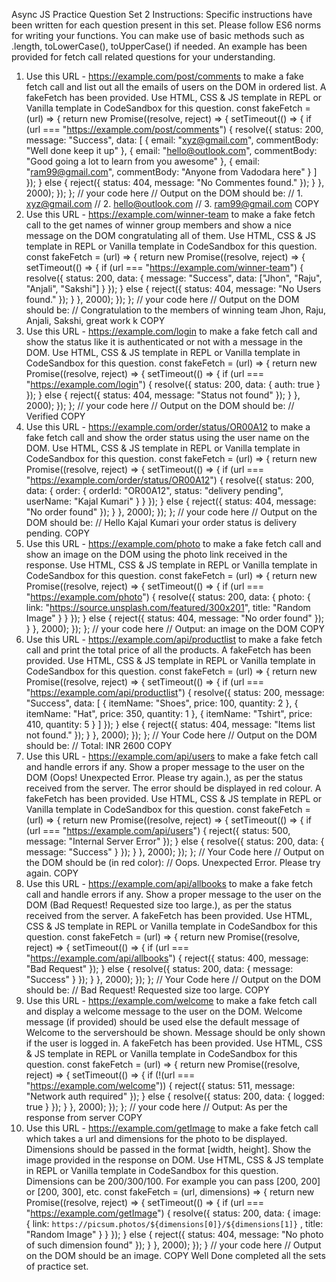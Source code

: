 Async JS Practice Question Set 2
Instructions:
Specific instructions have been written for each question present in this set.
Please follow ES6 norms for writing your functions.
You can make use of basic methods such as .length, toLowerCase(), toUpperCase() if needed.
An example has been provided for fetch call related questions for your understanding.
1. Use this URL - https://example.com/post/comments to make a fake fetch call and list out all the
emails of users on the DOM in ordered list. A fakeFetch has been provided. Use HTML, CSS &
JS template in REPL or Vanilla template in CodeSandbox for this question.
const fakeFetch = (url) => {
return new Promise((resolve, reject) => {
setTimeout(() => {
if (url === "https://example.com/post/comments") {
resolve({
status: 200,
message: "Success",
data: [
{ email: "xyz@gmail.com", commentBody: "Well done keep it up" },
{
email: "hello@outlook.com",
commentBody: "Good going a lot to learn from you awesome"
},
{
email: "ram99@gmail.com",
commentBody: "Anyone from Vadodara here"
}
]
});
} else {
reject({
status: 404,
message: "No Commentes found."
});
}
}, 2000);
});
};
// your code here
// Output on the DOM should be:
// 1. xyz@gmail.com
// 2. hello@outlook.com
// 3. ram99@gmail.com
COPY
2. Use this URL - https://example.com/winner-team to make a fake fetch call to the get names of
winner group members and show a nice message on the DOM congratulating all of them. Use
HTML, CSS & JS template in REPL or Vanilla template in CodeSandbox for this question.
const fakeFetch = (url) => {
return new Promise((resolve, reject) => {
setTimeout(() => {
if (url === "https://example.com/winner-team") {
resolve({
status: 200,
data: {
message: "Success",
data: ["Jhon", "Raju", "Anjali", "Sakshi"]
}
});
} else {
reject({
status: 404,
message: "No Users found."
});
}
}, 2000);
});
};
// your code here
// Output on the DOM should be:
// Congratulation to the members of winning team Jhon, Raju, Anjali, Sakshi, great work k
COPY
3. Use this URL - https://example.com/login to make a fake fetch call and show the status like it is
authenticated or not with a message in the DOM. Use HTML, CSS & JS template in REPL or
Vanilla template in CodeSandbox for this question.
const fakeFetch = (url) => {
return new Promise((resolve, reject) => {
setTimeout(() => {
if (url === "https://example.com/login") {
resolve({
status: 200,
data: {
auth: true
}
});
} else {
reject({
status: 404,
message: "Status not found"
});
}
}, 2000);
});
};
// your code here
// Output on the DOM should be:
// Verified
COPY
4. Use this URL - https://example.com/order/status/OR00A12 to make a fake fetch call and show
the order status using the user name on the DOM. Use HTML, CSS & JS template in REPL or
Vanilla template in CodeSandbox for this question.
const fakeFetch = (url) => {
return new Promise((resolve, reject) => {
setTimeout(() => {
if (url === "https://example.com/order/status/OR00A12") {
resolve({
status: 200,
data: {
order: {
orderId: "OR00A12",
status: "delivery pending",
userName: "Kajal Kumari"
}
}
});
} else {
reject({
status: 404,
message: "No order found"
});
}
}, 2000);
});
};
// your code here
// Output on the DOM should be:
// Hello Kajal Kumari your order status is delivery pending.
COPY
5. Use this URL - https://example.com/photo to make a fake fetch call and show an image on the
DOM using the photo link received in the response. Use HTML, CSS & JS template in REPL or
Vanilla template in CodeSandbox for this question.
const fakeFetch = (url) => {
return new Promise((resolve, reject) => {
setTimeout(() => {
if (url === "https://example.com/photo") {
resolve({
status: 200,
data: {
photo: {
link: "https://source.unsplash.com/featured/300x201",
title: "Random Image"
}
}
});
} else {
reject({
status: 404,
message: "No order found"
});
}
}, 2000);
});
};
// your code here
// Output: an image on the DOM
COPY
6. Use this URL - https://example.com/api/productlist to make a fake fetch call and print the total
price of all the products. A fakeFetch has been provided. Use HTML, CSS & JS template in
REPL or Vanilla template in CodeSandbox for this question.
const fakeFetch = (url) => {
return new Promise((resolve, reject) => {
setTimeout(() => {
if (url === "https://example.com/api/productlist") {
resolve({
status: 200,
message: "Success",
data: [
{ itemName: "Shoes", price: 100, quantity: 2 },
{ itemName: "Hat", price: 350, quantity: 1 },
{ itemName: "Tshirt", price: 410, quantity: 5 }
]
});
} else {
reject({
status: 404,
message: "Items list not found."
});
}
}, 2000);
});
};
// Your Code here
// Output on the DOM should be:
// Total: INR 2600
COPY
7. Use this URL - https://example.com/api/users to make a fake fetch call and handle errors if
any. Show a proper message to the user on the DOM (Oops! Unexpected Error. Please try
again.), as per the status received from the server. The error should be displayed in red colour. A
fakeFetch has been provided. Use HTML, CSS & JS template in REPL or Vanilla template in
CodeSandbox for this question.
const fakeFetch = (url) => {
return new Promise((resolve, reject) => {
setTimeout(() => {
if (url === "https://example.com/api/users") {
reject({
status: 500,
message: "Internal Server Error"
});
} else {
resolve({
status: 200,
data: {
message: "Success"
}
});
}
}, 2000);
});
};
// Your Code here
// Output on the DOM should be (in red color):
// Oops. Unexpected Error. Please try again.
COPY
8. Use this URL - https://example.com/api/allbooks to make a fake fetch call and handle errors if
any. Show a proper message to the user on the DOM (Bad Request! Requested size too large.),
as per the status received from the server. A fakeFetch has been provided. Use HTML, CSS &
JS template in REPL or Vanilla template in CodeSandbox for this question.
const fakeFetch = (url) => {
return new Promise((resolve, reject) => {
setTimeout(() => {
if (url === "https://example.com/api/allbooks") {
reject({
status: 400,
message: "Bad Request"
});
} else {
resolve({
status: 200,
data: {
message: "Success"
}
});
}
}, 2000);
});
};
// Your Code here
// Output on the DOM should be:
// Bad Request! Requested size too large.
COPY
9. Use this URL - https://example.com/welcome to make a fake fetch call and display a welcome
message to the user on the DOM. Welcome message (if provided) should be used else the
default message of Welcome to the servershould be shown. Message should be only shown if
the user is logged in. A fakeFetch has been provided. Use HTML, CSS & JS template in REPL
or Vanilla template in CodeSandbox for this question.
const fakeFetch = (url) => {
return new Promise((resolve, reject) => {
setTimeout(() => {
if (!(url === "https://example.com/welcome")) {
reject({
status: 511,
message: "Network auth required"
});
} else {
resolve({
status: 200,
data: {
logged: true
}
});
}
}, 2000);
});
};
// your code here
// Output: As per the response from server
COPY
10. Use this URL - https://example.com/getImage to make a fake fetch call which takes a url and
dimensions for the photo to be displayed. Dimensions should be passed in the
format [width, height]. Show the image provided in the response on DOM. Use HTML, CSS &
JS template in REPL or Vanilla template in CodeSandbox for this question.
Dimensions can be 200/300/100. For example you can pass [200, 200] or [200, 300], etc.
const fakeFetch = (url, dimensions) => {
return new Promise((resolve, reject) => {
setTimeout(() => {
if (url === "https://example.com/getImage") {
resolve({
status: 200,
data: {
image: {
link: `https://picsum.photos/${dimensions[0]}/${dimensions[1]}`
,
title: "Random Image"
}
}
});
} else {
reject({
status: 404,
message: "No photo of such dimension found"
});
}
}, 2000);
});
}
// your code here
// Output on the DOM should be an image.
COPY
Well Done completed all the sets of practice set.
